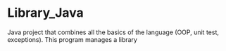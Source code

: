 # Library_Java
Java project that combines all the basics of the language (OOP, unit test, exceptions). This program manages a library
